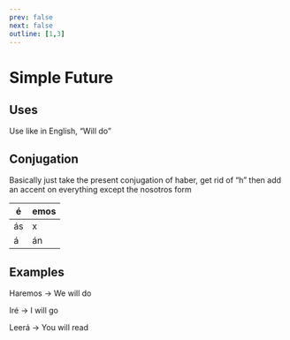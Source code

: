 ```yaml
---
prev: false
next: false
outline: [1,3]
---
```


# Simple Future

## Uses

Use like in English, “Will do”

## Conjugation

Basically just take the present conjugation of haber, get rid of “h” then add an accent on everything except the nosotros form

| é | emos |
| --- | --- |
| ás | x |
| á | án |

## Examples

Haremos → We will do

Iré → I will go

Leerá → You will read

